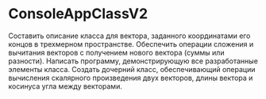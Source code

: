 # ConsoleAppClassV2
 Составить описание класса для вектора, заданного координатами его концов в трехмерном пространстве. 
 Обеспечить операции сложения и вычитания векторов с получением нового вектора (суммы или разности). 
 Написать программу, демонстрирующую все разработанные элементы класса.
 Создать дочерний класс, обеспечивающий операции вычисления скалярного произведения двух векторов, длины вектора и косинуса угла между векторами.
